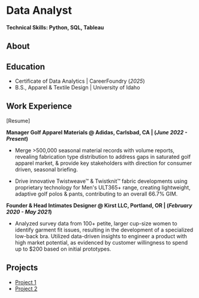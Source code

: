 # Data Analyst

#### Technical Skills: Python, SQL, Tableau

## About

## Education
- Certificate of Data Analytics | CareerFoundry (_2025_)								       		
- B.S., Apparel & Textile Design | University of Idaho

## Work Experience
[Resume]

**Manager Golf Apparel Materials @ Adidas, Carlsbad, CA | (_June 2022 - Present_)**
- Merge >500,000 seasonal material records with volume reports, revealing fabrication type distribution to address gaps in saturated golf apparel market, & provide key stakeholders with direction for consumer driven, seasonal briefing.
  
- Drive innovative Twistweave™ & Twistknit™ fabric developments using proprietary technology for Men's ULT365+ range, creating lightweight, adaptive golf polos & pants, contributing to an overall 66.7% GIM.

**Founder & Head Intimates Designer @ Kirst LLC, Portland, OR | (_February 2020 - May 2021_)**
- Analyzed survey data from 100+ petite, larger cup-size women to identify garment fit issues, resulting in the development of a specialized low-back bra. Utilized data-driven insights to engineer a product with high market potential, as evidenced by customer willingness to spend up to $200 based on initial prototypes.

## Projects
- [Project 1](project1.md)
- [Project 2](project2.md)


